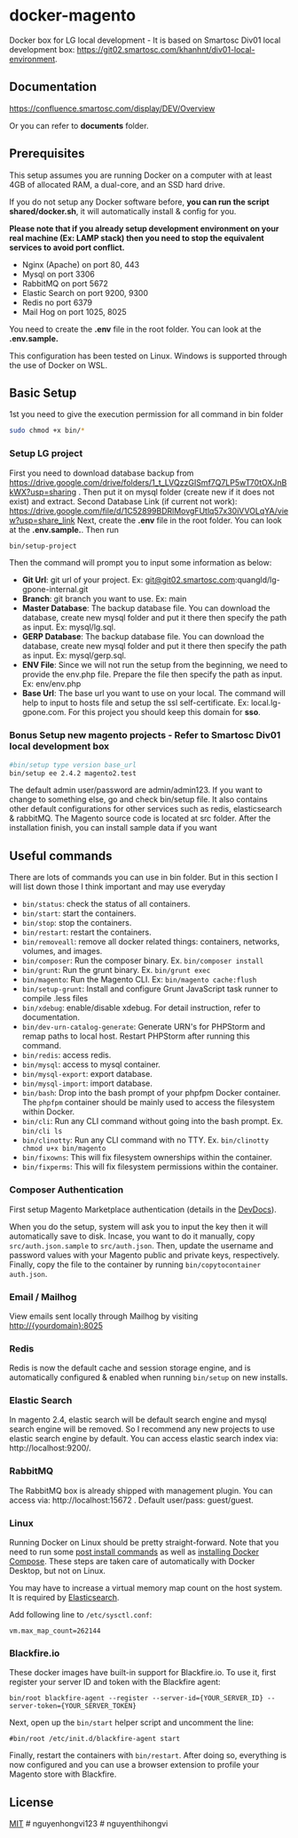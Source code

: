 # docker-magento
Docker box for LG local development - It is based on Smartosc Div01 local development box: https://git02.smartosc.com/khanhnt/div01-local-environment.

## Documentation

https://confluence.smartosc.com/display/DEV/Overview

Or you can refer to **documents** folder.

## Prerequisites

This setup assumes you are running Docker on a computer with at least 4GB of allocated RAM, a dual-core, and an SSD hard drive. 

If you do not setup any Docker software before, **you can run the script shared/docker.sh**, it will automatically install & config for you.

**Please note that if you already setup development environment on your real machine (Ex: LAMP stack) then you need to stop the equivalent services to avoid port conflict.** 
- Nginx (Apache) on port 80, 443
- Mysql on port 3306
- RabbitMQ on port 5672
- Elastic Search on port 9200, 9300
- Redis no port 6379
- Mail Hog on port 1025, 8025

You need to create the **.env** file in the root folder. You can look at the **.env.sample.**

This configuration has been tested on Linux. Windows is supported through the use of Docker on WSL.

## Basic Setup

1st you need to give the execution permission for all command in bin folder
```bash
sudo chmod +x bin/*
```

### Setup LG project
First you need to download database backup from https://drive.google.com/drive/folders/1_t_LVQzzGISmf7Q7LP5wT70tOXJnBkWX?usp=sharing . Then put it on mysql folder (create new if it does not exist) and extract.
Second Database Link (if current not work): https://drive.google.com/file/d/1C52899BDRlMovgFUtlq57x30iVVOLqYA/view?usp=share_link 
Next, create the **.env** file in the root folder. You can look at the **.env.sample.**. Then run

```bash
bin/setup-project
```
Then the command will prompt you to input some information as below:
 - **Git Url**: git url of your project. Ex: git@git02.smartosc.com:quangld/lg-gpone-internal.git
 - **Branch**: git branch you want to use. Ex: main
 - **Master Database**: The backup database file. You can download the database, create new mysql folder and put it there then specify the path as input. Ex: mysql/lg.sql.
 - **GERP Database**: The backup database file. You can download the database, create new mysql folder and put it there then specify the path as input. Ex: mysql/gerp.sql.
 - **ENV File**: Since we will not run the setup from the beginning, we need to provide the env.php file. Prepare the file then specify the path as input. Ex: env/env.php
 - **Base Url**: The base url you want to use on your local. The command will help to input to hosts file and setup the ssl self-certificate. Ex: local.lg-gpone.com. For this project you should keep this domain for **sso**. 

### Bonus Setup new magento projects - Refer to Smartosc Div01 local development box
```bash
#bin/setup type version base_url
bin/setup ee 2.4.2 magento2.test
```

The default admin user/password are admin/admin123. If you want to change to something else, go and check bin/setup file. It also contains other default configurations for other services such as redis, elasticsearch & rabbitMQ. The Magento source code is located at src folder.
After the installation finish, you can install sample data if you want

 ## Useful commands

 There are lots of commands you can use in bin folder. But in this section I will list down those I think important and may use everyday
 - `bin/status`: check the status of all containers.
 - `bin/start`: start the containers.
 - `bin/stop`: stop the containers.
 - `bin/restart`: restart the containers.
 - `bin/removeall`: remove all docker related things: containers, networks, volumes, and images.
 - `bin/composer`: Run the composer binary. Ex. `bin/composer install`
 - `bin/grunt`: Run the grunt binary. Ex. `bin/grunt exec`
 - `bin/magento`: Run the Magento CLI. Ex: `bin/magento cache:flush`
 - `bin/setup-grunt`: Install and configure Grunt JavaScript task runner to compile .less files
 - `bin/xdebug`: enable/disable xdebug. For detail instruction, refer to documentation.
 - `bin/dev-urn-catalog-generate`: Generate URN's for PHPStorm and remap paths to local host. Restart PHPStorm after running this command.
 - `bin/redis`: access redis.
 - `bin/mysql`: access to mysql container.
 - `bin/mysql-export`: export database.
 - `bin/mysql-import`: import database.
 - `bin/bash`: Drop into the bash prompt of your phpfpm Docker container. The `phpfpm` container should be mainly used to access the filesystem within Docker.
 - `bin/cli`: Run any CLI command without going into the bash prompt. Ex. `bin/cli ls`
 - `bin/clinotty`: Run any CLI command with no TTY. Ex. `bin/clinotty chmod u+x bin/magento`
 - `bin/fixowns`: This will fix filesystem ownerships within the container.
 - `bin/fixperms`: This will fix filesystem permissions within the container.

### Composer Authentication

First setup Magento Marketplace authentication (details in the [DevDocs](http://devdocs.magento.com/guides/v2.0/install-gde/prereq/connect-auth.html)).

When you do the setup, system will ask you to input the key then it will automatically save to disk. Incase, you want to do it manually, copy `src/auth.json.sample` to `src/auth.json`. Then, update the username and password values with your Magento public and private keys, respectively. Finally, copy the file to the container by running `bin/copytocontainer auth.json`.

### Email / Mailhog

View emails sent locally through Mailhog by visiting [http://{yourdomain}:8025](http://{yourdomain}:8025)

### Redis

Redis is now the default cache and session storage engine, and is automatically configured & enabled when running `bin/setup` on new installs.

### Elastic Search

In magento 2.4, elastic search will be default search engine and mysql search engine will be removed. So I recommend any new projects to use elastic search engine by default. You can access elastic search index via: http://localhost:9200/.

### RabbitMQ
The RabbitMQ box is already shipped with management plugin. You can access via: http://localhost:15672 . Default user/pass: guest/guest.

### Linux

Running Docker on Linux should be pretty straight-forward. Note that you need to run some [post install commands](https://docs.docker.com/install/linux/linux-postinstall/) as well as [installing Docker Compose](https://docs.docker.com/compose/install/). These steps are taken care of automatically with Docker Desktop, but not on Linux.

You may have to increase a virtual memory map count on the host system. It is required by [Elasticsearch](https://www.elastic.co/guide/en/elasticsearch/reference/current/vm-max-map-count.html).

Add following line to `/etc/sysctl.conf`:

```
vm.max_map_count=262144
```

### Blackfire.io

These docker images have built-in support for Blackfire.io. To use it, first register your server ID and token with the Blackfire agent:

```
bin/root blackfire-agent --register --server-id={YOUR_SERVER_ID} --server-token={YOUR_SERVER_TOKEN}
```

Next, open up the `bin/start` helper script and uncomment the line:

```
#bin/root /etc/init.d/blackfire-agent start
```

Finally, restart the containers with `bin/restart`. After doing so, everything is now configured and you can use a browser extension to profile your Magento store with Blackfire.

## License

[MIT](https://opensource.org/licenses/MIT)
#   n g u y e n h o n g v i 1 2 3  
 #   n g u y e n t h i h o n g v i  
 